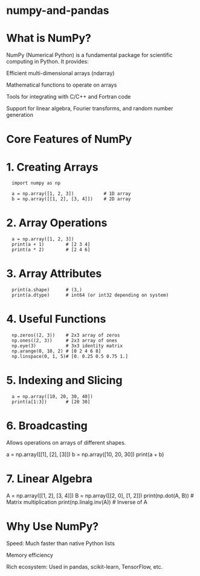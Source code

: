 # numpy-and-pandas
# What is NumPy?
NumPy (Numerical Python) is a fundamental package for scientific computing in Python. It provides:

Efficient multi-dimensional arrays (ndarray)

Mathematical functions to operate on arrays

Tools for integrating with C/C++ and Fortran code

Support for linear algebra, Fourier transforms, and random number generation
# Core Features of NumPy
   # 1. Creating Arrays

      import numpy as np
   
      a = np.array([1, 2, 3])           # 1D array
      b = np.array([[1, 2], [3, 4]])    # 2D array
# 2. Array Operations

      a = np.array([1, 2, 3])
      print(a + 1)        # [2 3 4]
      print(a * 2)        # [2 4 6]
# 3. Array Attributes

      print(a.shape)      # (3,)
      print(a.dtype)      # int64 (or int32 depending on system)
# 4. Useful Functions

      np.zeros((2, 3))    # 2x3 array of zeros
      np.ones((2, 3))     # 2x3 array of ones
      np.eye(3)           # 3x3 identity matrix
      np.arange(0, 10, 2) # [0 2 4 6 8]
      np.linspace(0, 1, 5)# [0. 0.25 0.5 0.75 1.]
# 5. Indexing and Slicing

      a = np.array([10, 20, 30, 40])
      print(a[1:3])       # [20 30]
# 6. Broadcasting
Allows operations on arrays of different shapes.

   a = np.array([[1], [2], [3]])
   b = np.array([10, 20, 30])
   print(a + b)
# 7. Linear Algebra

   A = np.array([[1, 2], [3, 4]])
   B = np.array([[2, 0], [1, 2]])
   print(np.dot(A, B))     # Matrix multiplication
   print(np.linalg.inv(A)) # Inverse of A
# Why Use NumPy?
Speed: Much faster than native Python lists

Memory efficiency

Rich ecosystem: Used in pandas, scikit-learn, TensorFlow, etc.

